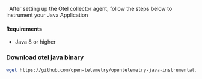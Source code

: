 &nbsp;
After setting up the Otel collector agent, follow the steps below to instrument your Java Application

#### Requirements
- Java 8 or higher
&nbsp;

### Download otel java binary

```bash
wget https://github.com/open-telemetry/opentelemetry-java-instrumentation/releases/latest/download/opentelemetry-javaagent.jar
```
